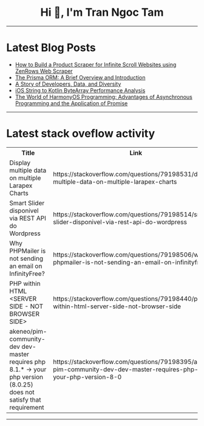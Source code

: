 <h1 align="center">Hi 👋, I'm Tran Ngoc Tam</h1>

---

# Latest Blog Posts 
<!-- BLOG-POST-LIST:START -->
- [How to Build a Product Scraper for Infinite Scroll Websites using ZenRows Web Scraper](https://dev.to/phenzic/how-to-build-a-product-scraper-for-infinite-scroll-websites-using-zenrows-web-scraper-549i)
- [The Prisma ORM: A Brief Overview and Introduction](https://dev.to/sandrockjustin/the-prisma-orm-a-brief-overview-and-introduction-353m)
- [A Story of Developers, Data, and Diversity](https://dev.to/sachagreif/a-story-of-developers-data-and-diversity-29el)
- [iOS String to Kotlin ByteArray Performance Analysis](https://dev.to/arsenikavalchuk/ios-string-to-kotlin-bytearray-performance-analysis-4edi)
- [The World of HarmonyOS Programming: Advantages of Asynchronous Programming and the Application of Promise](https://dev.to/xun_wang_6384a403f9817c2/the-world-of-harmonyos-programming-advantages-of-asynchronous-programming-and-the-application-of-3dh3)
<!-- BLOG-POST-LIST:END -->

---

# Latest stack oveflow activity
<table>
  <tr><th>Title</th><th>Link</th></tr>
  <!-- STACKOVERFLOW:START --><tr><td>Display multiple data on multiple Larapex Charts</td><td>https://stackoverflow.com/questions/79198531/display-multiple-data-on-multiple-larapex-charts</td></tr><tr><td>Smart Slider disponivel via REST API do Wordpress</td><td>https://stackoverflow.com/questions/79198514/smart-slider-disponivel-via-rest-api-do-wordpress</td></tr><tr><td>Why PHPMailer is not sending an email on InfinityFree?</td><td>https://stackoverflow.com/questions/79198506/why-phpmailer-is-not-sending-an-email-on-infinityfree</td></tr><tr><td>PHP within HTML &lt;SERVER SIDE - NOT BROWSER SIDE&gt;</td><td>https://stackoverflow.com/questions/79198440/php-within-html-server-side-not-browser-side</td></tr><tr><td>akeneo/pim-community-dev dev-master requires php 8.1.* -&gt; your php version &lpar;8.0.25&rpar; does not satisfy that requirement</td><td>https://stackoverflow.com/questions/79198395/akeneo-pim-community-dev-dev-master-requires-php-8-1-your-php-version-8-0</td></tr><!-- STACKOVERFLOW:END -->
</table>

---



